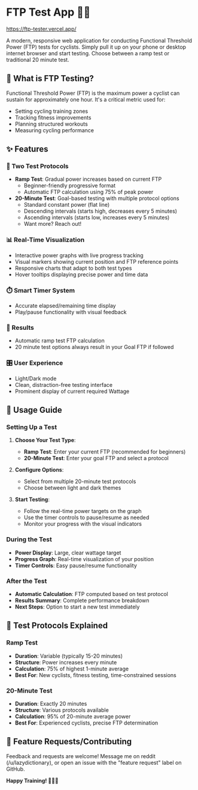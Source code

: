 # FTP Test App 🚴‍♂️

https://ftp-tester.vercel.app/

A modern, responsive web application for conducting Functional Threshold Power (FTP) tests for cyclists. Simply pull it up on your phone or desktop internet browser and start testing. Choose between a ramp test or traditional 20 minute test.

## 🎯 What is FTP Testing?

Functional Threshold Power (FTP) is the maximum power a cyclist can sustain for approximately one hour. It's a critical metric used for:
- Setting cycling training zones
- Tracking fitness improvements
- Planning structured workouts
- Measuring cycling performance

## ✨ Features

### 🧪 Two Test Protocols
- **Ramp Test**: Gradual power increases based on current FTP
  - Beginner-friendly progressive format
  - Automatic FTP calculation using 75% of peak power
- **20-Minute Test**: Goal-based testing with multiple protocol options
  - Standard constant power (flat line)
  - Descending intervals (starts high, decreases every 5 minutes)
  - Ascending intervals (starts low, increases every 5 minutes)
  - Want more? Reach out!

### 📊 Real-Time Visualization
- Interactive power graphs with live progress tracking
- Visual markers showing current position and FTP reference points
- Responsive charts that adapt to both test types
- Hover tooltips displaying precise power and time data

### ⏱️ Smart Timer System
- Accurate elapsed/remaining time display
- Play/pause functionality with visual feedback

### 🎉 Results
- Automatic ramp test FTP calculation
- 20 minute test options always result in your Goal FTP if followed

### 🎛️ User Experience
- Light/Dark mode
- Clean, distraction-free testing interface
- Prominent display of current required Wattage

## 📱 Usage Guide

### Setting Up a Test

1. **Choose Your Test Type**:
   - **Ramp Test**: Enter your current FTP (recommended for beginners)
   - **20-Minute Test**: Enter your goal FTP and select a protocol

2. **Configure Options**:
   - Select from multiple 20-minute test protocols
   - Choose between light and dark themes

3. **Start Testing**:
   - Follow the real-time power targets on the graph
   - Use the timer controls to pause/resume as needed
   - Monitor your progress with the visual indicators

### During the Test

- **Power Display**: Large, clear wattage target
- **Progress Graph**: Real-time visualization of your position
- **Timer Controls**: Easy pause/resume functionality

### After the Test

- **Automatic Calculation**: FTP computed based on test protocol
- **Results Summary**: Complete performance breakdown
- **Next Steps**: Option to start a new test immediately

## 🎯 Test Protocols Explained

### Ramp Test
- **Duration**: Variable (typically 15-20 minutes)
- **Structure**: Power increases every minute
- **Calculation**: 75% of highest 1-minute average
- **Best For**: New cyclists, fitness testing, time-constrained sessions

### 20-Minute Test
- **Duration**: Exactly 20 minutes
- **Structure**: Various protocols available
- **Calculation**: 95% of 20-minute average power
- **Best For**: Experienced cyclists, precise FTP determination

## 🤝 Feature Requests/Contributing

Feedback and requests are welcome! Message me on reddit (/u/lazydictionary), or open an issue with the "feature request" label on GitHub.

**Happy Training! 🚴‍♂️💨**